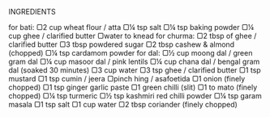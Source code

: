INGREDIENTS 

for bati:
▢2 cup wheat flour / atta
▢¼ tsp salt
▢¼ tsp baking powder
▢¼ cup ghee / clarified butter
▢water to knead
for churma:
▢2 tbsp of ghee / clarified butter
▢3 tbsp powdered sugar
▢2 tbsp cashew & almond (chopped)
▢¼ tsp cardamom powder
for dal:
▢½ cup moong dal / green gram dal
▢¼ cup masoor dal / pink lentils
▢¼ cup chana dal / bengal gram dal (soaked 30 minutes)
▢3 cup water
▢3 tsp ghee / clarified butter
▢1 tsp mustard
▢1 tsp cumin / jeera
▢pinch hing / asafoetida
▢1 onion (finely chopped)
▢1 tsp ginger garlic paste
▢1 green chilli (slit)
▢1 to mato (finely chopped)
▢¼ tsp turmeric
▢½ tsp kashmiri red chilli powder
▢¼ tsp garam masala
▢1 tsp salt
▢1 cup water
▢2 tbsp coriander (finely chopped)